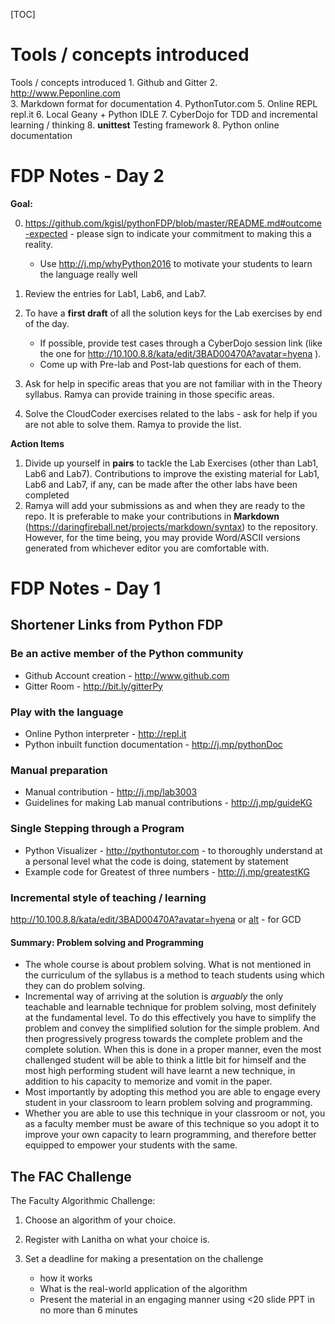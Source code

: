 

[TOC]

# Tools / concepts introduced

Tools / concepts introduced 
	1. Github and Gitter
	2. http://www.Peponline.com  
	3. Markdown format for documentation
	4. PythonTutor.com 
	5. Online REPL repl.it 
	6. Local Geany + Python IDLE 
	7. CyberDojo for TDD and incremental learning / thinking 
	8. **unittest** Testing framework 
	8. Python online documentation 



# FDP Notes - Day 2

**Goal:** 

0. https://github.com/kgisl/pythonFDP/blob/master/README.md#outcome-expected - please sign to indicate your commitment to making this a reality.
	 - Use http://j.mp/whyPython2016 to motivate your students to learn the language really well 
 
1. Review the entries for Lab1, Lab6, and Lab7. 
2. To have a **first draft** of all the solution keys for the Lab exercises by end of the day.  
	- If possible, provide test cases through a CyberDojo session link (like the one for http://10.100.8.8/kata/edit/3BAD00470A?avatar=hyena ). 
	- Come up with Pre-lab and Post-lab questions for each of them.
3. Ask for help in specific areas that you are not familiar with in the Theory syllabus. Ramya can provide training in those specific areas. 
4. Solve the CloudCoder exercises related to the labs - ask for help if you are not able to solve them. Ramya to provide the list. 	

**Action Items**
1. Divide up yourself in **pairs** to tackle the Lab Exercises (other than Lab1, Lab6 and Lab7). Contributions to improve the existing material for Lab1, Lab6 and Lab7, if any, can be made after the other labs have been completed
2. Ramya will add your submissions as and when they are ready to the repo. It is preferable to make your contributions in **Markdown** (https://daringfireball.net/projects/markdown/syntax) to the repository. However, for the time being, you may provide Word/ASCII versions generated from whichever editor you are comfortable with. 


# FDP Notes - Day 1 

## Shortener Links from Python FDP 
### Be an active member of the Python community
- Github Account creation - http://www.github.com 
- Gitter Room - http://bit.ly/gitterPy


### Play with the language 
- Online Python interpreter - http://repl.it 
- Python inbuilt function documentation - http://j.mp/pythonDoc

### Manual preparation
- Manual contribution - http://j.mp/lab3003
- Guidelines for making Lab manual contributions - http://j.mp/guideKG

### Single Stepping through a Program
- Python Visualizer - http://pythontutor.com - to thoroughly understand at a personal level what the code is doing, statement by statement
- Example code for Greatest of three numbers - http://j.mp/greatestKG

### Incremental style of teaching / learning 

http://10.100.8.8/kata/edit/3BAD00470A?avatar=hyena or [alt](http://cyberdojo1.kgfsl.com/kata/edit/3BAD00470A?avatar=hyena) - for GCD 

#### Summary: Problem solving and Programming
- The whole course is about problem solving. What is not mentioned in the curriculum of the syllabus is a method to teach students using which they can do problem solving.
- Incremental way of arriving at the solution is _arguably_ the only teachable and learnable technique for problem solving, most definitely at the fundamental level. To do this effectively you have to simplify the problem and convey the simplified solution for the simple problem. And then progressively progress towards the complete problem and the complete solution. When this is done in a proper manner,  even the most challenged student will be able to think a little bit for himself and the most high performing student will have learnt a new technique, in addition to his capacity to memorize and vomit in the paper.
- Most importantly by adopting this method you are able to engage every student in your classroom to learn problem solving and programming.
- Whether you are able to use this technique in your classroom or not, you as a faculty member must be aware of this technique so you adopt it to improve your own capacity to learn programming, and therefore better equipped to empower your students with the same. 


## The FAC Challenge 

The Faculty Algorithmic Challenge: 

1. Choose an algorithm of your choice. 
2. Register with Lanitha on what your choice is. 
3. Set a deadline for making a presentation on the challenge 

	- how it works 
	- What is the real-world application of the algorithm 
	- Present the material in an engaging manner using <20 slide PPT in no more than 6 minutes 



